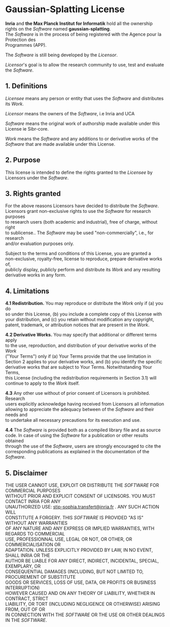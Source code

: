 Gaussian-Splatting License  
===========================  

**Inria** and **the Max Planck Institut for Informatik** hold all the ownership rights on the *Software* named **gaussian-splatting**.  
The *Software* is in the process of being registered with the Agence pour la Protection des  
Programmes (APP).  

The *Software* is still being developed by the *Licensor*.  

*Licensor*'s goal is to allow the research community to use, test and evaluate  
the *Software*.  

## 1.  Definitions  

*Licensee* means any person or entity that uses the *Software* and distributes  
its *Work*.  

*Licensor* means the owners of the *Software*, i.e Inria and UCA  

*Software* means the original work of authorship made available under this  
License ie Sibr-core.  

*Work* means the *Software* and any additions to or derivative works of the  
*Software* that are made available under this License.  


## 2.  Purpose  
This license is intended to define the rights granted to the *Licensee* by  
Licensors under the *Software*.  

## 3.  Rights granted  

For the above reasons Licensors have decided to distribute the *Software*.  
Licensors grant non-exclusive rights to use the *Software* for research purposes  
to research users (both academic and industrial), free of charge, without right  
to sublicense.. The *Software* may be used "non-commercially", i.e., for research  
and/or evaluation purposes only.  

Subject to the terms and conditions of this License, you are granted a  
non-exclusive, royalty-free, license to reproduce, prepare derivative works of,  
publicly display, publicly perform and distribute its *Work* and any resulting  
derivative works in any form.  

## 4.  Limitations  

**4.1 Redistribution.** You may reproduce or distribute the *Work* only if (a) you do  
so under this License, (b) you include a complete copy of this License with  
your distribution, and (c) you retain without modification any copyright,  
patent, trademark, or attribution notices that are present in the *Work*.  

**4.2 Derivative Works.** You may specify that additional or different terms apply  
to the use, reproduction, and distribution of your derivative works of the *Work*  
("Your Terms") only if (a) Your Terms provide that the use limitation in  
Section 2 applies to your derivative works, and (b) you identify the specific  
derivative works that are subject to Your Terms. Notwithstanding Your Terms,  
this License (including the redistribution requirements in Section 3.1) will  
continue to apply to the *Work* itself.  

**4.3** Any other use without of prior consent of Licensors is prohibited. Research  
users explicitly acknowledge having received from Licensors all information  
allowing to appreciate the adequacy between of the *Software* and their needs and  
to undertake all necessary precautions for its execution and use.  

**4.4** The *Software* is provided both as a compiled library file and as source  
code. In case of using the *Software* for a publication or other results obtained  
through the use of the *Software*, users are strongly encouraged to cite the  
corresponding publications as explained in the documentation of the *Software*.  

## 5.  Disclaimer  

THE USER CANNOT USE, EXPLOIT OR DISTRIBUTE THE *SOFTWARE* FOR COMMERCIAL PURPOSES  
WITHOUT PRIOR AND EXPLICIT CONSENT OF LICENSORS. YOU MUST CONTACT INRIA FOR ANY  
UNAUTHORIZED USE: stip-sophia.transfert@inria.fr . ANY SUCH ACTION WILL  
CONSTITUTE A FORGERY. THIS *SOFTWARE* IS PROVIDED "AS IS" WITHOUT ANY WARRANTIES  
OF ANY NATURE AND ANY EXPRESS OR IMPLIED WARRANTIES, WITH REGARDS TO COMMERCIAL  
USE, PROFESSIONNAL USE, LEGAL OR NOT, OR OTHER, OR COMMERCIALISATION OR  
ADAPTATION. UNLESS EXPLICITLY PROVIDED BY LAW, IN NO EVENT, SHALL INRIA OR THE  
AUTHOR BE LIABLE FOR ANY DIRECT, INDIRECT, INCIDENTAL, SPECIAL, EXEMPLARY, OR  
CONSEQUENTIAL DAMAGES (INCLUDING, BUT NOT LIMITED TO, PROCUREMENT OF SUBSTITUTE  
GOODS OR SERVICES, LOSS OF USE, DATA, OR PROFITS OR BUSINESS INTERRUPTION)  
HOWEVER CAUSED AND ON ANY THEORY OF LIABILITY, WHETHER IN CONTRACT, STRICT  
LIABILITY, OR TORT (INCLUDING NEGLIGENCE OR OTHERWISE) ARISING FROM, OUT OF OR  
IN CONNECTION WITH THE *SOFTWARE* OR THE USE OR OTHER DEALINGS IN THE *SOFTWARE*.  
